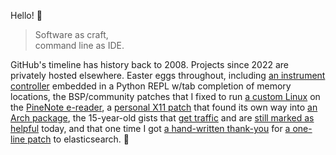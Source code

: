 Hello! 👋

> Software as craft, <br/>
> command line as IDE.

GitHub's timeline has history back to 2008. Projects since 2022 are privately hosted elsewhere. Easter eggs throughout, including [an instrument controller][guppi] embedded in a Python REPL w/tab completion of memory locations, the BSP/community patches that I fixed to run [a custom Linux][linux] on the [PineNote e-reader][pinenote], a [personal X11 patch][yeahconsole] that found its own way into [an Arch package][arch], the 15-year-old gists that [get traffic][mssql] and are [still marked as helpful][matplotlib] today, and that one time I got [a hand-written thank-you](img/elasticsearch.jpg) for [a one-line patch][elasticsearch] to elasticsearch. 🤣

[arch]: https://aur.archlinux.org/cgit/aur.git/tree/yeahconsole_c.patch?h=yeahconsole
[elasticsearch]: https://github.com/elastic/elasticsearch/pull/4958/files
[guppi]: https://github.com/nrao/guppi-controller
[linux]: https://github.com/torvalds/linux/compare/master...rduplain:linux:pinenote
[matplotlib]: https://gist.github.com/rduplain/1641344
[mssql]: https://gist.github.com/rduplain/1293636
[pinenote]: https://pine64.org/devices/pinenote/
[yeahconsole]: https://github.com/rduplain/yeahconsole/commit/2248800
